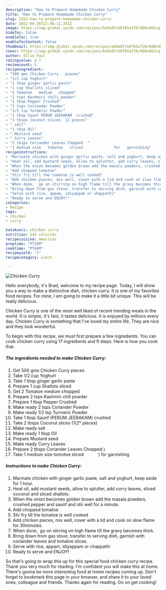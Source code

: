 ```yaml
---
description: "How to Prepare Homemade Chicken Curry"
title: "How to Prepare Homemade Chicken Curry"
slug: 2252-how-to-prepare-homemade-chicken-curry
date: 2022-04-26T22:40:11.241Z
image: https://img-global.cpcdn.com/recipes/bd4a87cb6f65af26/680x482cq70/chicken-curry-recipe-main-photo.jpg
hideToc: false
enableToc: true
enableTocContent: false
thumbnail: https://img-global.cpcdn.com/recipes/bd4a87cb6f65af26/680x482cq70/chicken-curry-recipe-main-photo.jpg
cover: https://img-global.cpcdn.com/recipes/bd4a87cb6f65af26/680x482cq70/chicken-curry-recipe-main-photo.jpg
author: Ollie Paul
ratingvalue: 4.7
reviewcount: 5
recipeingredient:
- "500 gms Chicken Curry   pieces"
- "1/2 cup Yoghurt"
- "1 tbsp ginger garlic paste"
- "1 cup Shallots sliced"
- "2 Tomatoe   medium   chopped"
- "2 tsps Kashmiri chili powder"
- "1 tbsp Pepper Crushed"
- "2 tsps Coriander Powder"
- "1/2 tsp Turmeric Powder"
- "1 tbsp Saunf PERUM JEERAKAM  crushed"
- "2 tbsps Coconut slices  12 pieces"
- " salt"
- "1 tbsp Oil"
- " Mustard seed"
- " Curry Leaves"
- "2 tbsps Coriander Leaves Chopped  "
- "1 medium size   tomotoe   sliced              for   garnishing"
recipeinstructions:
- "Marinate chicken with ginger garlic paste, salt and yoghurt, keep aside for 1 hour."
- "Heat oil, add mustard seeds, allow to splutter, add curry leaves, sliced coconut and sliced shallots."
- "When the onion becomes golden brown add the masala powders, crushed pepper and saunf and stir well for a minute."
- "Add chopped tomatoe"
- "Stir fry till the tomatoe is well cooked"
- "Add chicken pieces, mix well, cover with a lid and cook on slow flame for 30minutes."
- "When done,  go on stirring on high flame till the gravy becomes thick."
- "Bring down from gas stove, transfer to serving dish, garnish with coriander leaves and tomatoe slices."
- "Serve with rice, appam, idiyappam or chappathi"
- "Ready to serve and ENJOY!"
categories:
- Recipe
tags:
- chicken
- curry

katakunci: chicken curry 
nutrition: 143 calories
recipecuisine: American
preptime: "PT35M"
cooktime: "PT46M"
recipeyield: "1"
recipecategory: Lunch

---
```



![Chicken Curry](https://img-global.cpcdn.com/recipes/bd4a87cb6f65af26/680x482cq70/chicken-curry-recipe-main-photo.jpg)

Hello everybody, it's Brad, welcome to my recipe page. Today, I will show you a way to make a distinctive dish, chicken curry. It is one of my favorites food recipes. For mine, I am going to make it a little bit unique. This will be really delicious.



Chicken Curry is one of the most well liked of recent trending meals in the world. It is simple, it's fast, it tastes delicious. It is enjoyed by millions every day. Chicken Curry is something that I've loved my entire life. They are nice and they look wonderful.


To begin with this recipe, we must first prepare a few ingredients. You can cook chicken curry using 17 ingredients and 9 steps. Here is how you cook that.

<!--inarticleads1-->

##### The ingredients needed to make Chicken Curry:

1. Get 500 gms Chicken Curry   pieces
1. Take 1/2 cup Yoghurt
1. Take 1 tbsp ginger garlic paste
1. Prepare 1 cup Shallots sliced
1. Get 2 Tomatoe   medium   chopped
1. Prepare 2 tsps Kashmiri chili powder
1. Prepare 1 tbsp Pepper Crushed
1. Make ready 2 tsps Coriander Powder
1. Make ready 1/2 tsp Turmeric Powder
1. Take 1 tbsp Saunf (PERUM JEERAKAM)  crushed
1. Take 2 tbsps Coconut slices  (1/2* pieces)
1. Make ready  salt
1. Make ready 1 tbsp Oil
1. Prepare  Mustard seed
1. Make ready  Curry Leaves
1. Prepare 2 tbsps Coriander Leaves Chopped  )
1. Take 1 medium size   tomotoe   sliced            )  for   garnishing




<!--inarticleads2-->

##### Instructions to make Chicken Curry:

1. Marinate chicken with ginger garlic paste, salt and yoghurt, keep aside for 1 hour.
1. Heat oil, add mustard seeds, allow to splutter, add curry leaves, sliced coconut and sliced shallots.
1. When the onion becomes golden brown add the masala powders, crushed pepper and saunf and stir well for a minute.
1. Add chopped tomatoe
1. Stir fry till the tomatoe is well cooked
1. Add chicken pieces, mix well, cover with a lid and cook on slow flame for 30minutes.
1. When done,  go on stirring on high flame till the gravy becomes thick.
1. Bring down from gas stove, transfer to serving dish, garnish with coriander leaves and tomatoe slices.
1. Serve with rice, appam, idiyappam or chappathi
1. Ready to serve and ENJOY!



So that's going to wrap this up for this special food chicken curry recipe. Thank you very much for reading. I'm confident you will make this at home. There's gonna be more interesting food at home recipes coming up. Don't forget to bookmark this page in your browser, and share it to your loved ones, colleague and friends. Thanks again for reading. Go on get cooking!
